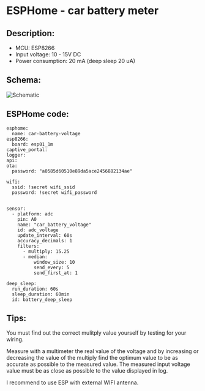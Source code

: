 # ESPHome - car battery meter


## Description:

- MCU: ESP8266
- Input voltage: 10 - 15V DC
- Power consumption: 20 mA (deep sleep 20 uA)


## Schema:

![Schematic](https://github.com/peca2345/ESPHome-car-battery-voltage-meter/raw/main/schema.png)

## ESPHome code:

    esphome:
      name: car-battery-voltage
    esp8266:
      board: esp01_1m
    captive_portal:
    logger:
    api:
    ota:
      password: "a0585d60510e89da5ace2456882134ae"
    
    wifi:
      ssid: !secret wifi_ssid
      password: !secret wifi_password
    
    
    sensor:
      - platform: adc
        pin: A0
        name: "car_battery_voltage"
        id: adc_voltage
        update_interval: 60s
        accuracy_decimals: 1
        filters:
          - multiply: 15.25 
          - median:
              window_size: 10
              send_every: 5
              send_first_at: 1
         
    deep_sleep:
      run_duration: 60s 
      sleep_duration: 60min
      id: battery_deep_sleep

## Tips:

You must find out the correct mulitply value yourself by testing for your wiring.

Measure with a multimeter the real value of the voltage and by increasing or decreasing the value of the multiply find the optimum value to be as accurate as possible to the measured value. The measured input voltage value must be as close as possible to the value displayed in log.

I recommend to use ESP with external WIFI antenna.
